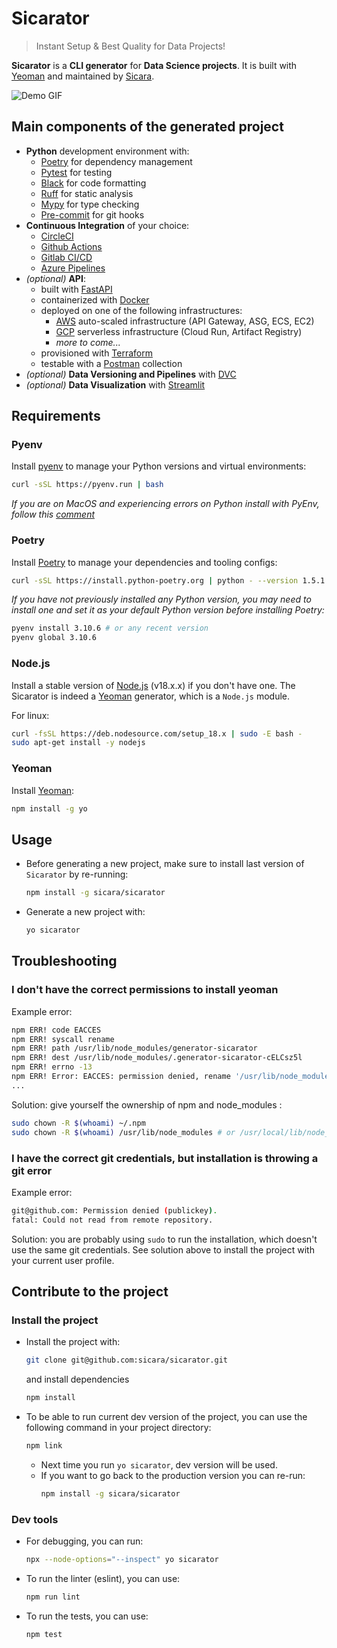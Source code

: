 # Sicarator
> Instant Setup & Best Quality for Data Projects!

**Sicarator** is a **CLI generator** for **Data Science projects**. It is built with [Yeoman](https://yeoman.io/) and maintained by [Sicara](https://www.sicara.fr/).

![Demo GIF](./demo.gif)

## Main components of the generated project

- **Python** development environment with:
  - [Poetry](https://python-poetry.org/) for dependency management
  - [Pytest](https://docs.pytest.org/) for testing
  - [Black](https://black.readthedocs.io/) for code formatting
  - [Ruff](https://beta.ruff.rs/) for static analysis
  - [Mypy](https://mypy.readthedocs.io/) for type checking
  - [Pre-commit](https://pre-commit.com/) for git hooks
- **Continuous Integration** of your choice:
  - [CircleCI](https://circleci.com/)
  - [Github Actions](https://github.com/features/actions)
  - [Gitlab CI/CD](https://docs.gitlab.com/ee/ci/)
  - [Azure Pipelines](https://azure.microsoft.com/en-us/products/devops/pipelines/)
- *(optional)* **API**:
  - built with [FastAPI](https://fastapi.tiangolo.com/)
  - containerized with [Docker](https://www.docker.com/)
  - deployed on one of the following infrastructures:
    - [AWS](https://aws.amazon.com/) auto-scaled infrastructure (API Gateway, ASG, ECS, EC2)
    - [GCP](https://cloud.google.com/) serverless infrastructure (Cloud Run, Artifact Registry)
    - *more to come...*
  - provisioned with [Terraform](https://www.terraform.io/)
  - testable with a [Postman](https://www.postman.com/) collection
- *(optional)* **Data Versioning and Pipelines** with [DVC](https://dvc.org/)
- *(optional)* **Data Visualization** with [Streamlit](https://streamlit.io/)

## Requirements

### Pyenv

Install [pyenv](https://github.com/pyenv/pyenv) to manage your Python versions and virtual environments:
  ```bash
  curl -sSL https://pyenv.run | bash
  ```
*If you are on MacOS and experiencing errors on Python install with PyEnv, follow this [comment](https://github.com/pyenv/pyenv/issues/1740#issuecomment-738749988)*

### Poetry

Install [Poetry](https://python-poetry.org) to manage your dependencies and tooling configs:
  ```bash
  curl -sSL https://install.python-poetry.org | python - --version 1.5.1
  ```
*If you have not previously installed any Python version, you may need to install one and set it as your default Python version before installing Poetry:*
  ```bash
  pyenv install 3.10.6 # or any recent version
  pyenv global 3.10.6
  ```

### Node.js

Install a stable version of [Node.js](https://nodejs.org/) (v18.x.x) if you don't have one.
The Sicarator is indeed a [Yeoman](https://yeoman.io/) generator, which is a `Node.js` module.
    
For linux:
  ```bash
  curl -fsSL https://deb.nodesource.com/setup_18.x | sudo -E bash -
  sudo apt-get install -y nodejs
  ```

### Yeoman

Install [Yeoman](http://yeoman.io):
  ```bash
  npm install -g yo
  ```

## Usage

- Before generating a new project, make sure to install last version of `Sicarator` by re-running:
    ```bash
    npm install -g sicara/sicarator
    ```

- Generate a new project with:
    ```bash
    yo sicarator
    ```

## Troubleshooting

### I don't have the correct permissions to install yeoman
Example error:
    
```bash
npm ERR! code EACCES
npm ERR! syscall rename
npm ERR! path /usr/lib/node_modules/generator-sicarator
npm ERR! dest /usr/lib/node_modules/.generator-sicarator-cELCsz5l
npm ERR! errno -13
npm ERR! Error: EACCES: permission denied, rename '/usr/lib/node_modules/generator-sicarator' -> '/usr/lib/node_modules/.generator-sicarator-cELCsz5l'
...
```

Solution: give yourself the ownership of npm and node_modules :
```bash
sudo chown -R $(whoami) ~/.npm
sudo chown -R $(whoami) /usr/lib/node_modules # or /usr/local/lib/node_modules depending on where node modules are installed
```
### I have the correct git credentials, but installation is throwing a git error
Example error:
```bash
git@github.com: Permission denied (publickey).
fatal: Could not read from remote repository.
```

Solution: you are probably using `sudo` to run the installation, which doesn't use the same git credentials.
See solution above to install the project with your current user profile.

## Contribute to the project

### Install the project 

- Install the project with:
  ```bash
  git clone git@github.com:sicara/sicarator.git
  ```
  and install dependencies
  ```bash
  npm install
  ```
  
- To be able to run current dev version of the project, you can use the following command in your project directory:
  ```bash
  npm link
  ```
  - Next time you run `yo sicarator`, dev version will be used.
  - If you want to go back to the production version you can re-run:
    ```bash
    npm install -g sicara/sicarator
    ```

### Dev tools

- For debugging, you can run:
  ```bash
  npx --node-options="--inspect" yo sicarator
  ```

- To run the linter (eslint), you can use:
  ```bash
  npm run lint
  ```

- To run the tests, you can use:
  ```bash
  npm test
  ```
